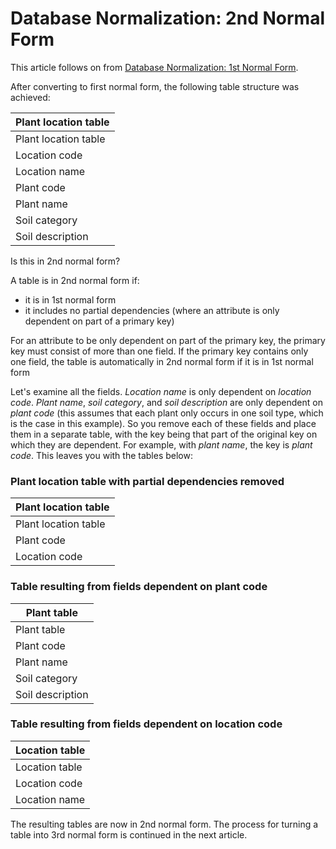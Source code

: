 
# Database Normalization: 2nd Normal Form


This article follows on from [Database Normalization: 1st Normal Form](database-normalization-1st-normal-form.md).


After converting to first normal form, the following table structure was achieved:



| Plant location table |
| --- |
| Plant location table |
| Location code |
| Location name |
| Plant code |
| Plant name |
| Soil category |
| Soil description |



Is this in 2nd normal form?


A table is in 2nd normal form if:


* it is in 1st normal form
* it includes no partial dependencies (where an attribute is only dependent on part of a primary key)


For an attribute to be only dependent on part of the primary key, the primary key must consist of more than one field. If the primary key contains only one field, the table is automatically in 2nd normal form if it is in 1st normal form


Let's examine all the fields. *Location name* is only dependent on *location code*. *Plant name*, *soil category*, and *soil description* are only dependent on *plant code* (this assumes that each plant only occurs in one soil type, which is the case in this example). So you remove each of these fields and place them in a separate table, with the key being that part of the original key on which they are dependent. For example, with *plant name*, the key is *plant code*. This leaves you with the tables below:


### Plant location table with partial dependencies removed



| Plant location table |
| --- |
| Plant location table |
| Plant code |
| Location code |



### Table resulting from fields dependent on plant code



| Plant table |
| --- |
| Plant table |
| Plant code |
| Plant name |
| Soil category |
| Soil description |



### Table resulting from fields dependent on location code



| Location table |
| --- |
| Location table |
| Location code |
| Location name |



The resulting tables are now in 2nd normal form. The process for turning a table into 3rd normal form is continued in the next article.

